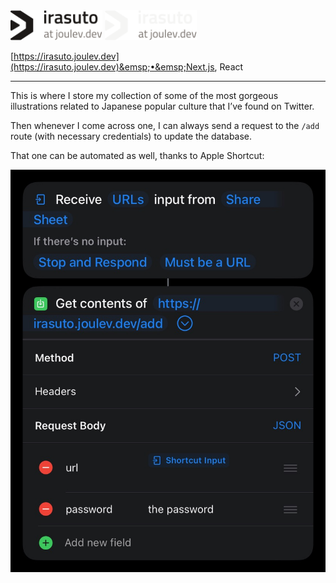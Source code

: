 <img src="/apps/static/public/images/gh-asset/irasuto/light.svg#gh-light-mode-only" alt="Logo" height="48px">
<img src="/apps/static/public/images/gh-asset/irasuto/dark.svg#gh-dark-mode-only" alt="Logo" height="48px">

[https://irasuto.joulev.dev](https://irasuto.joulev.dev)&emsp;•&emsp;Next.js, React

---

This is where I store my collection of some of the most gorgeous illustrations related to Japanese
popular culture that I&rsquo;ve found on Twitter.

Then whenever I come across one, I can always send a request to the `/add` route (with necessary
credentials) to update the database.

That one can be automated as well, thanks to Apple Shortcut:

![Apple Shortcut](/apps/static/public/images/gh-asset/irasuto/shortcut.jpeg)
